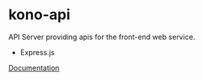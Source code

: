 # kono-api

API Server providing apis for the front-end web service.
- Express.js

[Documentation](https://app.gitbook.com/@sparcs-kono/s/sparcs-kono/kono-api)